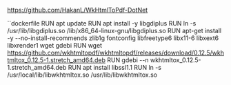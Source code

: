 

https://github.com/HakanL/WkHtmlToPdf-DotNet

``dockerfile
RUN apt update
RUN apt install -y libgdiplus
RUN ln -s /usr/lib/libgdiplus.so /lib/x86_64-linux-gnu/libgdiplus.so
RUN apt-get install -y --no-install-recommends zlib1g fontconfig libfreetype6 libx11-6 libxext6 libxrender1 wget gdebi
RUN wget https://github.com/wkhtmltopdf/wkhtmltopdf/releases/download/0.12.5/wkhtmltox_0.12.5-1.stretch_amd64.deb
RUN gdebi --n wkhtmltox_0.12.5-1.stretch_amd64.deb
RUN apt install libssl1.1
RUN ln -s /usr/local/lib/libwkhtmltox.so /usr/lib/libwkhtmltox.so
```